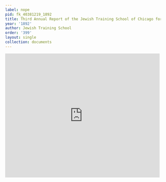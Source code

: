 ```yaml
---
label: nope
pid: fk_40381219_1892
title: Third Annual Report of the Jewish Training School of Chicago for 1891-92
year: '1892'
author: Jewish Training School
order: '399'
layout: single
collection: documents
---
```

<iframe src="https://northwestern.app.box.com/embed/s/opbtq3m60okb2q03nspczqrypsrgz7q0?sortColumn=date&view=list" width="500" height="400" frameborder="0" allowfullscreen webkitallowfullscreen msallowfullscreen></iframe>
